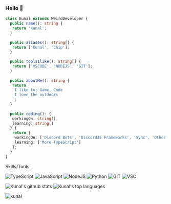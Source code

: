 
###  Hello :wave:

```ts
class Kunal extends WeirdDeveloper {
  public name(): string {
   return 'Kunal';
  }
  
  public aliases(): string[] {
   return ['Kunal', 'Chip'];
  }
  
  public toolsIlike(): string[] {
   return ['VSCODE', 'NODEJS', 'GIT'];
  }
  
  public aboutMe(): string {
   return `
    I like to; Game, Code
    I love the outdoors
   `;
  }
  
  public coding(): { 
   workingOn: string[],
   learning: string[]
  } {
   return {
    workingOn: ['Discord Bots', 'DiscordJS Frameworks', 'Sync', 'Other'],
    learning: ['More TypeScript']
   };
  }
}
```


Skills/Tools:

![TypeScript](https://img.shields.io/badge/typescript-black?style=for-the-badge&logo=typescript&logoColor=white)
![JavaScript](https://img.shields.io/badge/javascript-black?style=for-the-badge&logo=javascript&logoColor=white)
![NodeJS](https://img.shields.io/badge/Node.js-black?style=for-the-badge&logo=node.js&logoColor=white)
![Python](https://img.shields.io/badge/Python-black?style=for-the-badge&logo=python&logoColor=white)
![GIT](https://img.shields.io/badge/git-black?style=for-the-badge&logo=git&logoColor=white)
![VSC](https://img.shields.io/badge/Visual_Studio_Code-black?style=for-the-badge&logo=visual%20studio%20code&logoColor=white)

 ![Kunal's github stats](https://github-readme-stats.vercel.app/api?username=Kunal0004&show_icons=true&theme=dark)
 ![Kunal's top languages](https://github-readme-stats.vercel.app/api/top-langs/?username=Kunal0004&theme=dark)
 <p><img align="center" src="https://github-readme-streak-stats.herokuapp.com/?user=kunal0004&theme=dark" alt="kunal" /></p>

